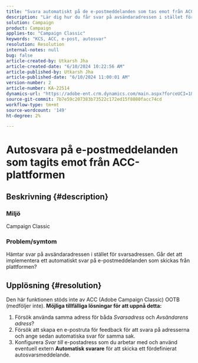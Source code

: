 ```yaml
---
title: "Svara automatiskt på de e-postmeddelanden som tas emot från ACC-plattformen"
description: "Lär dig hur du får svar på avsändaradressen i stället för svarsadressen från Adobe Campaign Classic-plattformen."
solution: Campaign
product: Campaign
applies-to: "Campaign Classic"
keywords: "KCS, ACC, e-post, autosvar"
resolution: Resolution
internal-notes: null
bug: false
article-created-by: Utkarsh Jha
article-created-date: "6/10/2024 10:22:56 AM"
article-published-by: Utkarsh Jha
article-published-date: "6/10/2024 11:00:01 AM"
version-number: 2
article-number: KA-22514
dynamics-url: "https://adobe-ent.crm.dynamics.com/main.aspx?forceUCI=1&pagetype=entityrecord&etn=knowledgearticle&id=58d18766-1327-ef11-840a-6045bd026b83"
source-git-commit: 7b7e59c207383b73522c172ed15f8080facc74cd
workflow-type: tm+mt
source-wordcount: '149'
ht-degree: 2%

---
```


# Autosvara på e-postmeddelanden som tagits emot från ACC-plattformen

## Beskrivning {#description}


### <b>Miljö</b>

Campaign Classic



### <b>Problem/symtom</b>

Hämtar svar på avsändaradressen i stället för svarsadressen. Går det att implementera ett automatiskt svar på e-postmeddelanden som skickas från plattformen?


## Upplösning {#resolution}


Den här funktionen stöds inte av ACC (Adobe Campaign Classic) OOTB (medföljer inte).
<b>Möjliga tillfälliga lösningar för att uppnå detta:</b>
1. Försök använda samma adress för båda *Svarsadress* och *Avsändarens adress*?
2. Försök att skapa en e-postruta för feedback för att svara på adresserna och ange sedan automatiska svar för samma sak.
3. Konfigurera *Svar till* e-postadress som du arbetar med och använd eventuell extern <b>Automatisk svarare</b> för att skicka ett fördefinierat autosvarsmeddelande.


